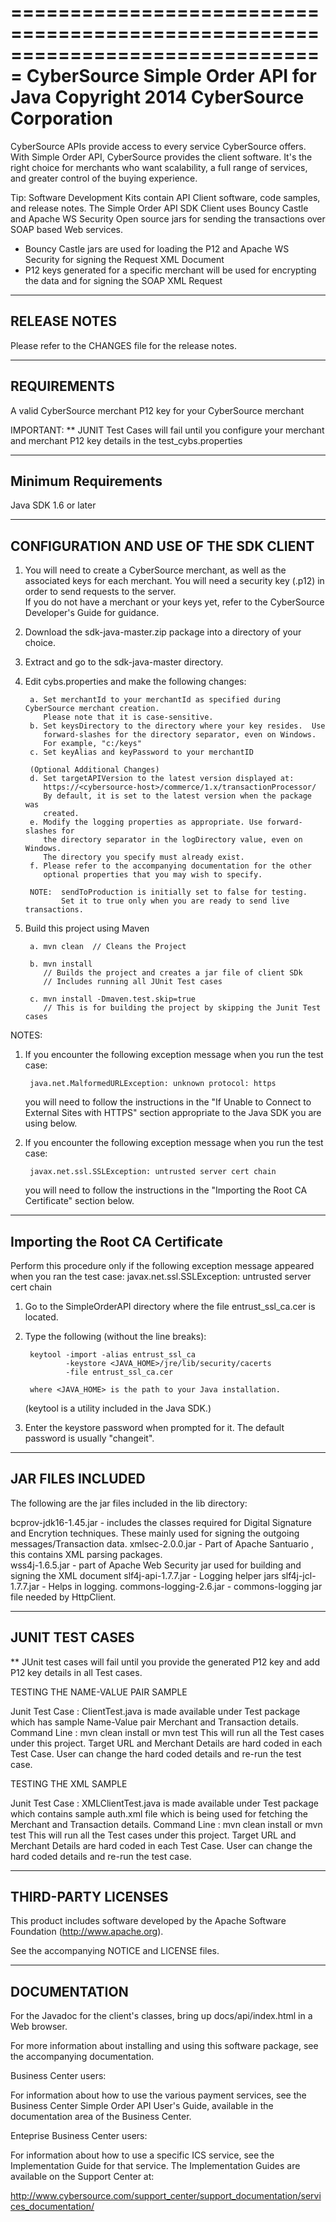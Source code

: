 ===============================================================================
CyberSource Simple Order API for Java
Copyright 2014 CyberSource Corporation
===============================================================================

CyberSource APIs provide access to every service CyberSource offers. With Simple Order API, 
CyberSource provides the client software. It's the right choice for merchants who want scalability, 
a full range of services, and greater control of the buying experience.

Tip: Software Development Kits contain API Client software, code samples, and release notes.
The Simple Order API SDK Client uses Bouncy Castle and Apache WS Security Open source jars 
for sending the transactions over SOAP based Web services.

- Bouncy Castle jars are used for loading the P12 and Apache WS Security for signing the Request XML Document 
- P12 keys generated for a specific merchant will be used for encrypting the data and for signing the SOAP XML Request

-------------------------------------------------------------------------------
RELEASE NOTES
-------------------------------------------------------------------------------

Please refer to the CHANGES file for the release notes.


-------------------------------------------------------------------------------
REQUIREMENTS
-------------------------------------------------------------------------------

A valid CyberSource merchant
P12 key for your CyberSource merchant

IMPORTANT: ** JUNIT Test Cases will fail until you configure your merchant and merchant P12 key details in the test_cybs.properties

--------------------
Minimum Requirements
--------------------
Java SDK 1.6 or later 
	


-------------------------------------------------------------------------------
CONFIGURATION AND USE OF THE SDK CLIENT
-------------------------------------------------------------------------------

1. You will need to create a CyberSource merchant, as well as the associated keys for each merchant. 
   You will need a security key (<your merchant id>.p12) in order to send requests to the server.  
   If you do not have a merchant or your keys yet, refer to the CyberSource Developer's Guide for
   guidance.
   
2. Download the sdk-java-master.zip package into a directory of your choice. 

3. Extract and go to the sdk-java-master directory.

4. Edit cybs.properties and make the following changes:

        a. Set merchantId to your merchantId as specified during CyberSource merchant creation.
           Please note that it is case-sensitive.
        b. Set keysDirectory to the directory where your key resides.  Use 
           forward-slashes for the directory separator, even on Windows.
           For example, "c:/keys"
        c. Set keyAlias and keyPassword to your merchantID
	   
        (Optional Additional Changes)
        d. Set targetAPIVersion to the latest version displayed at:
           https://<cybersource-host>/commerce/1.x/transactionProcessor/
           By default, it is set to the latest version when the package was
           created.
        e. Modify the logging properties as appropriate. Use forward-slashes for
           the directory separator in the logDirectory value, even on Windows.
           The directory you specify must already exist.
        f. Please refer to the accompanying documentation for the other
           optional properties that you may wish to specify.
	   
        NOTE:  sendToProduction is initially set to false for testing. 
               Set it to true only when you are ready to send live transactions.
	
5. Build this project using Maven 

        a. mvn clean  // Cleans the Project
        
        b. mvn install 
           // Builds the project and creates a jar file of client SDk
           // Includes running all JUnit Test cases 
        
        c. mvn install -Dmaven.test.skip=true  
           // This is for building the project by skipping the Junit Test cases
        

NOTES:

1. If you encounter the following exception message when you run the test case:

  		java.net.MalformedURLException: unknown protocol: https

   you will need to follow the instructions in the "If Unable to Connect to
   External Sites with HTTPS" section appropriate to the Java SDK you are
   using below.
   
2. If you encounter the following exception message when you run the test case:

		javax.net.ssl.SSLException: untrusted server cert chain

   you will need to follow the instructions in the "Importing the Root CA
   Certificate" section below.

   

---------------------------------
Importing the Root CA Certificate
---------------------------------

Perform this procedure only if the following exception message appeared when
you ran the test case:  javax.net.ssl.SSLException: untrusted server cert chain

1. Go to the SimpleOrderAPI directory where the file entrust_ssl_ca.cer
   is located.

2. Type the following (without the line breaks):

	  	keytool -import -alias entrust_ssl_ca 
	  			-keystore <JAVA_HOME>/jre/lib/security/cacerts 
	  			-file entrust_ssl_ca.cer
	  			
	  	where <JAVA_HOME> is the path to your Java installation.
	  	
   (keytool is a utility included in the Java SDK.)
	  	
3. Enter the keystore password when prompted for it.  The default password
   is usually "changeit".
   
 
-------------------------------------------------------------------------------
JAR FILES INCLUDED
-------------------------------------------------------------------------------

The following are the jar files included in the lib directory:

bcprov-jdk16-1.45.jar  	- includes the classes required for Digital Signature and Encrytion techniques. 
		          These mainly used for signing the outgoing messages/Transaction data.	
xmlsec-2.0.0.jar        - Part of Apache Santuario , this contains XML parsing packages.			  
wss4j-1.6.5.jar         - part of Apache Web Security  jar used for building and signing the XML document
slf4j-api-1.7.7.jar   	- Logging helper jars
slf4j-jcl-1.7.7.jar     - Helps in logging.
commons-logging-2.6.jar - commons-logging jar file needed by HttpClient.
	  
----------------------------------------------------------------------------------
JUNIT TEST CASES	  
----------------------------------------------------------------------------------

** JUnit test cases will fail until you provide the generated P12 key and add P12 key details in all Test cases.

TESTING THE NAME-VALUE PAIR SAMPLE

   Junit Test Case  : ClientTest.java is made available under Test package which
   has sample Name-Value pair Merchant and Transaction details.
   Command Line : mvn clean install or mvn test 
  This will run all the Test cases under this project.
  Target URL and Merchant Details are hard coded in each Test Case. 
  User can change the hard coded details and re-run the test case.
  
  
  
TESTING THE XML SAMPLE

   Junit Test Case  : XMLClientTest.java is made available under Test package which contains sample
   auth.xml file which is being used for fetching the Merchant and Transaction details.
   Command Line : mvn clean install or mvn test 
   This will run all the Test cases under this project.
   Target URL and Merchant Details are hard coded in each Test Case. 
   User can change the hard coded details and re-run the test case.

-------------------------------------------------------------------------------
THIRD-PARTY LICENSES
-------------------------------------------------------------------------------

This product includes software developed by the Apache Software Foundation
(<http://www.apache.org>).

See the accompanying NOTICE and LICENSE files.


-------------------------------------------------------------------------------
DOCUMENTATION
-------------------------------------------------------------------------------

For the Javadoc for the client's classes, bring up docs/api/index.html in a Web
browser.
 
For more information about installing and using this software package, see the
accompanying documentation.
 
Business Center users:

For information about how to use the various payment services, see the Business
Center Simple Order API User's Guide, available in the documentation area of the
Business Center.
 
Enteprise Business Center users:

For information about how to use a specific ICS service, see the Implementation
Guide for that service.  The Implementation Guides are available on the Support
Center at:

http://www.cybersource.com/support_center/support_documentation/services_documentation/

